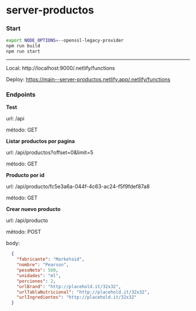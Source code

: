 # server-productos

### Start

```bash
export NODE_OPTIONS=--openssl-legacy-provider
npm run build
npm run start
```

---
Local: http://localhost:9000/.netlify/functions

Deploy: https://main--server-productos.netlify.app/.netlify/functions

### Endpoints

**Test**   

url: /api

método: GET

**Listar productos por pagina**

url: /api/productos?offset=0&limit=5

método: GET

**Producto por id**

url: /api/producto/fc5e3a6a-044f-4c63-ac24-f5f9fdef87a8

método: GET

**Crear nuevo producto**

url: /api/producto

método: POST

body:
```json
  {
    "fabricante": "Marketoid",
    "nombre": "Pearson",
    "pesoNeto": 500,
    "unidades": "ml",
    "porciones": 2,
    "urlBrand": "http://placehold.it/32x32",
    "urlTablaNutricional": "http://placehold.it/32x32",
    "urlIngredientes": "http://placehold.it/32x32"
  }

```